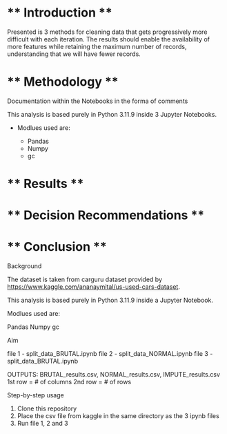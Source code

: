
# ** Introduction **

<p>Presented is 3 methods for cleaning data that gets progressively more difficult with each iteration. The results should enable the availability of more features while retaining the maximum number of records, understanding that we will have fewer records.</p>

# ** Methodology **
<p>Documentation within the Notebooks in the forma of comments</p>
<p>This analysis is based purely in Python 3.11.9 inside 3 Jupyter Notebooks.
<ul>
<li>Modlues used are:</li>
<ul>
<li>Pandas</li>
<li>Numpy</li>
<li>gc</li>
</ul>
</ul>
</p>

# ** Results **

# ** Decision Recommendations **

# ** Conclusion **












Background



The dataset is taken from carguru dataset provided by https://www.kaggle.com/ananaymital/us-used-cars-dataset.

This analysis is based purely in Python 3.11.9 inside a Jupyter Notebook.

Modlues used are:

Pandas
Numpy
gc

Aim

file 1 - split_data_BRUTAL.ipynb
file 2 - split_data_NORMAL.ipynb
file 3 - split_data_BRUTAL.ipynb

OUTPUTS: BRUTAL_results.csv, NORMAL_results.csv, IMPUTE_results.csv
        1st row = # of columns
        2nd row = # of rows

Step-by-step usage

1. Clone this repository
2. Place the csv file from kaggle in the same directory as the 3 ipynb files
3. Run file 1, 2 and 3 

